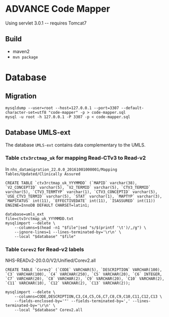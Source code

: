 # ADVANCE Code Mapper

Using servlet 3.0.1 -- requires Tomcat7

## Build

- maven2
- `mvn package`

# Database
## Migration

    mysqldump --user=root --host=127.0.0.1 --port=3307 --default-character-set=utf8 "code-mapper" -p > code-mapper.sql
    mysql -u root -h 127.0.0.1 -P 3307 -p < code-mapper.sql
    
## Database UMLS-ext

The database `UMLS-ext` contains data complementary to the UMLS.

### Table `ctv3rctmap_uk` for mapping Read-CTv3 to Read-v2

In `nhs_datamigration_22.0.0_20161001000001/Mapping Tables/Updated/Clinically Assured`

	CREATE TABLE `ctv3rctmap_uk_YYYMMDD` (`MAPID` varchar(38), `V2_CONCEPTID` varchar(5), `V2_TERMID` varchar(5), `CTV3_TERMID` varchar(5), `CTV3_TERMTYP` varchar(1), `CTV3_CONCEPTID` varchar(5), `USE_CTV3_TERMID` varchar(5), `STAT` varchar(1), `MAPTYP` varchar(3), `MAPSTATUS` int(11), `EFFECTIVEDATE` int(11), `ISASSURED` int(11)) ENGINE=InnoDB DEFAULT CHARSET=latin1;

    database=umls_ext
    file=ctv3rctmap_uk_YYYMMDD.txt
    mysqlimport --delete \
        --columns=$(head -n1 "$file"|sed "s/$(printf '\t')/,/g") \
        --ignore-lines=1 --lines-terminated-by='\r\n' \
        --local "$database" "$file"

### Table `Corev2` for Read-v2 labels

NHS-READv2-20.0.0/V2/Unified/Corev2.all

    CREATE TABLE `Corev2` (`CODE` VARCHAR(5), `DESCRIPTION` VARCHAR(100), `C3` VARCHAR(100), `C4` VARCHAR(250), `C5` VARCHAR(20), `C6` INTEGER, `C7` VARCHAR(20), `C8` VARCHAR(2), `C9` VARCHAR(20), `C10` VARCHAR(2), `C11` VARCHAR(10), `C12` VARCHAR(2), `C13` VARCHAR(2));

	mysqlimport --delete \
        --columns=CODE,DESCRIPTION,C3,C4,C5,C6,C7,C8,C9,C10,C11,C12,C13 \
        --fields-enclosed-by='"' --fields-terminated-by=',' --lines-terminated-by='\r\n' \
        --local "$database" Corev2.all
